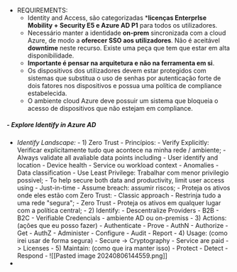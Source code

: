 - REQUIREMENTS:
	- Identity and Access, são categorizadas ***licenças EnterprIse Mobility + Security E5 e Azure AD P1** para todos os utilizadores.
	- Necessário manter a identidade **on-prem** sincronizada com a cloud Azure, de modo a **oferecer SSO aos utilizadores**. Não é aceitável **downtime** neste recurso. Existe uma peça que tem que estar em alta disponibilidade.
	-  **Importante é pensar na arquitetura e não na ferramenta em si**.
	- Os dispositivos dos utilizadores devem estar protegidos com sistemas que substitua o uso de senhas por autenticação forte de dois fatores nos dispositivos  e possua uma política de compliance estabelecida.
	- O ambiente cloud Azure deve possuir um sistema que bloqueia o acesso de dispositivos que não estejam em compliance.
##### - **Explore Identify in Azure AD**
- *Identify Landscape:*
		- 1) Zero Trust
			- Princípios: 
				- Verify Explicitly: Verificar explicitamente tudo que acontece na minha rede / ambiente;
					- Always validate all avaliable data points including
						- User identify and location
						- Device health
						- Service ou workload context
						- Anomalies
						- Data classification
				- Use Least Privilege: Trabalhar com menor privilegio possivel;
					- To help secure both data and productivity, limit user access using
						- Just-in-time
				- Assume breach: assumir riscos;
			- Proteja os ativos onde eles estão com Zero Trust:
				- Classic approach - Restrinja tudo a uma rede "segura";
				- Zero Trust - Proteja os ativos em qualquer lugar com a política central;
		- 2) Identify:
			-  Descentralize Providers
				- B2B
				- B2C
				- Verifiable Credencials
				- ambiente AD ou on-premiss
		- 3) Actions: (ações que eu posso fazer)
			-  Authenticate - Prove - AuthN
			- Authorize - Get - AuthZ
			- Administer - Configure
			- Audit - Report
		- 4) Usage: (como irei usar de forma segura)
			- Secure -> Cryptography
			- Service are paid -> Licenses
		- 5) Maintain: (como que ira manter isso)
			- Protect - Detect - Respond
		- ![[Pasted image 20240806144559.png]]
- 